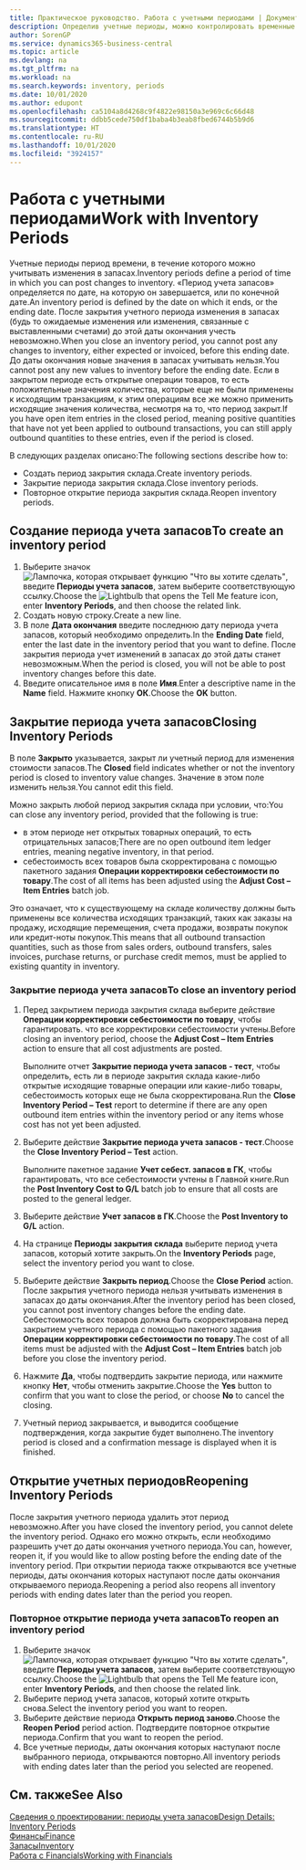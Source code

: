 ```yaml
---
title: Практическое руководство. Работа с учетными периодами | Документация Майкрософт
description: Определив учетные периоды, можно контролировать временные рамки, в пределах которых люди могут учитывать изменения в запасах.
author: SorenGP
ms.service: dynamics365-business-central
ms.topic: article
ms.devlang: na
ms.tgt_pltfrm: na
ms.workload: na
ms.search.keywords: inventory, periods
ms.date: 10/01/2020
ms.author: edupont
ms.openlocfilehash: ca5104a8d4268c9f4822e98150a3e969c6c66d48
ms.sourcegitcommit: ddbb5cede750df1baba4b3eab8fbed6744b5b9d6
ms.translationtype: HT
ms.contentlocale: ru-RU
ms.lasthandoff: 10/01/2020
ms.locfileid: "3924157"
---
```

# <a name="work-with-inventory-periods"></a><span data-ttu-id="b7851-103">Работа с учетными периодами</span><span class="sxs-lookup"><span data-stu-id="b7851-103">Work with Inventory Periods</span></span>
<span data-ttu-id="b7851-104">Учетные периоды период времени, в течение которого можно учитывать изменения в запасах.</span><span class="sxs-lookup"><span data-stu-id="b7851-104">Inventory periods define a period of time in which you can post changes to inventory.</span></span> <span data-ttu-id="b7851-105">«Период учета запасов» определяется по дате, на которую он завершается, или по конечной дате.</span><span class="sxs-lookup"><span data-stu-id="b7851-105">An inventory period is defined by the date on which it ends, or the ending date.</span></span> <span data-ttu-id="b7851-106">После закрытия учетного периода изменения в запасах (будь то ожидаемые изменения или изменения, связанные с выставленными счетами) до этой даты окончания учесть невозможно.</span><span class="sxs-lookup"><span data-stu-id="b7851-106">When you close an inventory period, you cannot post any changes to inventory, either expected or invoiced, before this ending date.</span></span> <span data-ttu-id="b7851-107">До даты окончания новые значения в запасах учитывать нельзя.</span><span class="sxs-lookup"><span data-stu-id="b7851-107">You cannot post any new values to inventory before the ending date.</span></span> <span data-ttu-id="b7851-108">Если в закрытом периоде есть открытые операции товаров, то есть положительные значения количества, которые еще не были применены к исходящим транзакциям, к этим операциям все же можно применить исходящие значения количества, несмотря на то, что период закрыт.</span><span class="sxs-lookup"><span data-stu-id="b7851-108">If you have open item entries in the closed period, meaning positive quantities that have not yet been applied to outbound transactions, you can still apply outbound quantities to these entries, even if the period is closed.</span></span>  

<span data-ttu-id="b7851-109">В следующих разделах описано:</span><span class="sxs-lookup"><span data-stu-id="b7851-109">The following sections describe how to:</span></span>

* <span data-ttu-id="b7851-110">Создать период закрытия склада.</span><span class="sxs-lookup"><span data-stu-id="b7851-110">Create inventory periods.</span></span>  
* <span data-ttu-id="b7851-111">Закрытие периода закрытия склада.</span><span class="sxs-lookup"><span data-stu-id="b7851-111">Close inventory periods.</span></span>  
* <span data-ttu-id="b7851-112">Повторное открытие периода закрытия склада.</span><span class="sxs-lookup"><span data-stu-id="b7851-112">Reopen inventory periods.</span></span>  

## <a name="to-create-an-inventory-period"></a><span data-ttu-id="b7851-113">Создание периода учета запасов</span><span class="sxs-lookup"><span data-stu-id="b7851-113">To create an inventory period</span></span>  
1. <span data-ttu-id="b7851-114">Выберите значок ![Лампочка, которая открывает функцию "Что вы хотите сделать"](media/ui-search/search_small.png "Что вы хотите сделать"), введите **Периоды учета запасов**, затем выберите соответствующую ссылку.</span><span class="sxs-lookup"><span data-stu-id="b7851-114">Choose the ![Lightbulb that opens the Tell Me feature](media/ui-search/search_small.png "Tell me what you want to do") icon, enter **Inventory Periods**, and then choose the related link.</span></span>  
2. <span data-ttu-id="b7851-115">Создать новую строку.</span><span class="sxs-lookup"><span data-stu-id="b7851-115">Create a new line.</span></span>  
3. <span data-ttu-id="b7851-116">В поле **Дата окончания** введите последнюю дату периода учета запасов, который необходимо определить.</span><span class="sxs-lookup"><span data-stu-id="b7851-116">In the **Ending Date** field, enter the last date in the inventory period that you want to define.</span></span> <span data-ttu-id="b7851-117">После закрытия периода учет изменений в запасах до этой даты станет невозможным.</span><span class="sxs-lookup"><span data-stu-id="b7851-117">When the period is closed, you will not be able to post inventory changes before this date.</span></span>  
4. <span data-ttu-id="b7851-118">Введите описательное имя в поле **Имя**.</span><span class="sxs-lookup"><span data-stu-id="b7851-118">Enter a descriptive name in the **Name** field.</span></span> <span data-ttu-id="b7851-119">Нажмите кнопку **ОК**.</span><span class="sxs-lookup"><span data-stu-id="b7851-119">Choose the **OK** button.</span></span>  

## <a name="closing-inventory-periods"></a><span data-ttu-id="b7851-120">Закрытие периода учета запасов</span><span class="sxs-lookup"><span data-stu-id="b7851-120">Closing Inventory Periods</span></span>  
<span data-ttu-id="b7851-121">В поле **Закрыто** указывается, закрыт ли учетный период для изменения стоимости запасов.</span><span class="sxs-lookup"><span data-stu-id="b7851-121">The **Closed** field indicates whether or not the inventory period is closed to inventory value changes.</span></span> <span data-ttu-id="b7851-122">Значение в этом поле изменить нельзя.</span><span class="sxs-lookup"><span data-stu-id="b7851-122">You cannot edit this field.</span></span>  

<span data-ttu-id="b7851-123">Можно закрыть любой период закрытия склада при условии, что:</span><span class="sxs-lookup"><span data-stu-id="b7851-123">You can close any inventory period, provided that the following is true:</span></span>  

* <span data-ttu-id="b7851-124">в этом периоде нет открытых товарных операций, то есть отрицательных запасов;</span><span class="sxs-lookup"><span data-stu-id="b7851-124">There are no open outbound item ledger entries, meaning negative inventory, in that period.</span></span>  
* <span data-ttu-id="b7851-125">себестоимость всех товаров была скорректирована с помощью пакетного задания **Операции корректировки себестоимости по товару**.</span><span class="sxs-lookup"><span data-stu-id="b7851-125">The cost of all items has been adjusted using the **Adjust Cost – Item Entries** batch job.</span></span>  

<span data-ttu-id="b7851-126">Это означает, что к существующему на складе количеству должны быть применены все количества исходящих транзакций, таких как заказы на продажу, исходящие перемещения, счета продажи, возвраты покупок или кредит-ноты покупок.</span><span class="sxs-lookup"><span data-stu-id="b7851-126">This means that all outbound transaction quantities, such as those from sales orders, outbound transfers, sales invoices, purchase returns, or purchase credit memos, must be applied to existing quantity in inventory.</span></span>  

### <a name="to-close-an-inventory-period"></a><span data-ttu-id="b7851-127">Закрытие периода учета запасов</span><span class="sxs-lookup"><span data-stu-id="b7851-127">To close an inventory period</span></span>  
1. <span data-ttu-id="b7851-128">Перед закрытием периода закрытия склада выберите действие **Операции корректировки себестоимости по товару**, чтобы гарантировать. что все корректировки себестоимости учтены.</span><span class="sxs-lookup"><span data-stu-id="b7851-128">Before closing an inventory period, choose the **Adjust Cost – Item Entries** action to ensure that all cost adjustments are posted.</span></span>

     <span data-ttu-id="b7851-129">Выполните отчет **Закрытие периода учета запасов - тест**, чтобы определить, есть ли в периоде закрытия склада какие-либо открытые исходящие товарные операции или какие-либо товары, себестоимость которых еще не была скорректирована.</span><span class="sxs-lookup"><span data-stu-id="b7851-129">Run the **Close Inventory Period – Test** report to determine if there are any open outbound item entries within the inventory period or any items whose cost has not yet been adjusted.</span></span>  
2. <span data-ttu-id="b7851-130">Выберите действие **Закрытие периода учета запасов - тест**.</span><span class="sxs-lookup"><span data-stu-id="b7851-130">Choose the **Close Inventory Period – Test** action.</span></span>  

     <span data-ttu-id="b7851-131">Выполните пакетное задание **Учет себест. запасов в ГК**, чтобы гарантировать, что все себестоимости учтены в Главной книге.</span><span class="sxs-lookup"><span data-stu-id="b7851-131">Run the **Post Inventory Cost to G/L** batch job to ensure that all costs are posted to the general ledger.</span></span>  
3. <span data-ttu-id="b7851-132">Выберите действие **Учет запасов в ГК**.</span><span class="sxs-lookup"><span data-stu-id="b7851-132">Choose the **Post Inventory to G/L** action.</span></span>  
4. <span data-ttu-id="b7851-133">На странице **Периоды закрытия склада** выберите период учета запасов, который хотите закрыть.</span><span class="sxs-lookup"><span data-stu-id="b7851-133">On the **Inventory Periods** page, select the inventory period you want to close.</span></span>  
5. <span data-ttu-id="b7851-134">Выберите действие **Закрыть период**.</span><span class="sxs-lookup"><span data-stu-id="b7851-134">Choose the **Close Period** action.</span></span> <span data-ttu-id="b7851-135">После закрытия учетного периода нельзя учитывать изменения в запасах до даты окончания.</span><span class="sxs-lookup"><span data-stu-id="b7851-135">After the inventory period has been closed, you cannot post inventory changes before the ending date.</span></span> <span data-ttu-id="b7851-136">Себестоимость всех товаров должна быть скорректирована перед закрытием учетного периода с помощью пакетного задания **Операции корректировки себестоимости по товару**.</span><span class="sxs-lookup"><span data-stu-id="b7851-136">The cost of all items must be adjusted with the **Adjust Cost – Item Entries** batch job before you close the inventory period.</span></span>  
6. <span data-ttu-id="b7851-137">Нажмите **Да**, чтобы подтвердить закрытие периода, или нажмите кнопку **Нет**, чтобы отменить закрытие.</span><span class="sxs-lookup"><span data-stu-id="b7851-137">Choose the **Yes** button to confirm that you want to close the period, or choose **No** to cancel the closing.</span></span>  
7. <span data-ttu-id="b7851-138">Учетный период закрывается, и выводится сообщение подтверждения, когда закрытие будет выполнено.</span><span class="sxs-lookup"><span data-stu-id="b7851-138">The inventory period is closed and a confirmation message is displayed when it is finished.</span></span>  

## <a name="reopening-inventory-periods"></a><span data-ttu-id="b7851-139">Открытие учетных периодов</span><span class="sxs-lookup"><span data-stu-id="b7851-139">Reopening Inventory Periods</span></span>  
<span data-ttu-id="b7851-140">После закрытия учетного периода удалить этот период невозможно.</span><span class="sxs-lookup"><span data-stu-id="b7851-140">After you have closed the inventory period, you cannot delete the inventory period.</span></span> <span data-ttu-id="b7851-141">Однако его можно открыть, если необходимо разрешить учет до даты окончания учетного периода.</span><span class="sxs-lookup"><span data-stu-id="b7851-141">You can, however, reopen it, if you would like to allow posting before the ending date of the inventory period.</span></span> <span data-ttu-id="b7851-142">При открытии периода также открываются все учетные периоды, даты окончания которых наступают после даты окончания открываемого периода.</span><span class="sxs-lookup"><span data-stu-id="b7851-142">Reopening a period also reopens all inventory periods with ending dates later than the period you reopen.</span></span>  

### <a name="to-reopen-an-inventory-period"></a><span data-ttu-id="b7851-143">Повторное открытие периода учета запасов</span><span class="sxs-lookup"><span data-stu-id="b7851-143">To reopen an inventory period</span></span>  
1. <span data-ttu-id="b7851-144">Выберите значок ![Лампочка, которая открывает функцию "Что вы хотите сделать"](media/ui-search/search_small.png "Что вы хотите сделать"), введите **Периоды учета запасов**, затем выберите соответствующую ссылку.</span><span class="sxs-lookup"><span data-stu-id="b7851-144">Choose the ![Lightbulb that opens the Tell Me feature](media/ui-search/search_small.png "Tell me what you want to do") icon, enter **Inventory Periods**, and then choose the related link.</span></span>  
2. <span data-ttu-id="b7851-145">Выберите период учета запасов, который хотите открыть снова.</span><span class="sxs-lookup"><span data-stu-id="b7851-145">Select the inventory period you want to reopen.</span></span>  
3. <span data-ttu-id="b7851-146">Выберите действие периода **Открыть период заново**.</span><span class="sxs-lookup"><span data-stu-id="b7851-146">Choose the **Reopen Period** period action.</span></span> <span data-ttu-id="b7851-147">Подтвердите повторное открытие периода.</span><span class="sxs-lookup"><span data-stu-id="b7851-147">Confirm that you want to reopen the period.</span></span>  
4. <span data-ttu-id="b7851-148">Все учетные периоды, даты окончания которых наступают после выбранного периода, открываются повторно.</span><span class="sxs-lookup"><span data-stu-id="b7851-148">All inventory periods with ending dates later than the period you selected are reopened.</span></span>  

## <a name="see-also"></a><span data-ttu-id="b7851-149">См. также</span><span class="sxs-lookup"><span data-stu-id="b7851-149">See Also</span></span>  
[<span data-ttu-id="b7851-150">Сведения о проектировании: периоды учета запасов</span><span class="sxs-lookup"><span data-stu-id="b7851-150">Design Details: Inventory Periods</span></span>](design-details-inventory-periods.md)  
[<span data-ttu-id="b7851-151">Финансы</span><span class="sxs-lookup"><span data-stu-id="b7851-151">Finance</span></span>](finance.md)  
[<span data-ttu-id="b7851-152">Запасы</span><span class="sxs-lookup"><span data-stu-id="b7851-152">Inventory</span></span>](inventory-manage-inventory.md)  
[<span data-ttu-id="b7851-153">Работа с Financials</span><span class="sxs-lookup"><span data-stu-id="b7851-153">Working with Financials</span></span>](ui-work-product.md)
